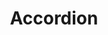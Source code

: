 ---
layout: pattern
categories: [patterns, accordion]
title: Accordion
type: [sub-nav-item]
permalink: /patterns/accordion/
variations: true
overview:  An accordion is a list of headers that hide or reveal additional content when selected. They are helpful for keeping pages clean and easy to navigate.
description: |
    An accordion is a list of headers that hide or reveal additional content when selected. They are helpful for keeping pages clean and easy to navigate.

usa-link: "https://designsystem.digital.gov/components/accordion/"
specification: |
    In general, all accordions are closed on default. In some cases it maybe aventagious to have the first accordion in open state on load, but this technique should be used sparingly.

    #### Default Accordion
    - On click of a closed accordion bar, the accordion slides open to reveal the content inside, and the fa-plus icon switches to fa-minus. Any other open accordion will close.
    - On click of an open accordion bar, the accordion slides shut and the fa-minus icon is switched to the fa-plus.
    
    #### Multi-Select Accordion

    - On click of a closed accordion bar, the accordion slides open to reveal the content inside, and the fa-plus icon switches to fa-minus. Any other open accordion stays open.
    - On click of an open accordion bar, the accordion slides shut and the fa-minus icon is switched to the fa-plus.

    This component uses javascript functionality to work. Please see the documentation on USWDS for more information.
spec:
    - name: heading
      type: plain text
      class: usa-accordion__heading
      required: yes
      content: 80 characters
      example: "First Amendment"
      notes:
    - name: body
      type: plain text
      class: usa-accordion__content
      required: yes
      content: 500 characters
      example: |
        "Congress shall make no law respecting an establishment of religion, or prohibiting the free exercise thereof; or abridging the freedom of speech, or of the press; or the right of the people peaceably to assemble, and to petition the Government for a redress of grievances."
      notes:
    - name: button
      type:  button
      class: usa-accordion__button
      required: yes
      content: 20 characters
      example: "Find out more"
      notes:
accordion:
  - title: Accordion item 1
    content: accordion item 1 content
  - title: Accordion item 2
    content: accordion item 2 content
  - title: Accordion item 3
    content: accordion item 3 content

### Paths to view design and code... 
## designimg: can be used to show an image of the design until a coded version can be created. The htmlpath & csspath should be located in the pattens folder. Read more about creating coded components in /docs/creating-patterns 
# designimg: 
htmlpath: patterns/accordion/accordion.md
csspath: patterns/accordion/index.scss
---